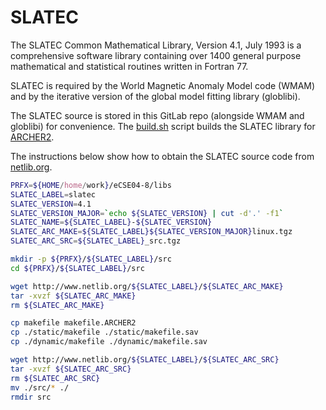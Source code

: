 SLATEC
======

The SLATEC Common Mathematical Library, Version 4.1, July 1993
is a comprehensive software library containing over 1400 general
purpose mathematical and statistical routines written in Fortran 77.

SLATEC is required by the World Magnetic Anomaly Model code (WMAM)
and by the iterative version of the global model fitting library (globlibi).

The SLATEC source is stored in this GitLab repo (alongside WMAM and
globlibi) for convenience. The [build.sh](build.sh) script builds
the SLATEC library for [ARCHER2](https://www.archer2.ac.uk/).


The instructions below show how to obtain the SLATEC source
code from [netlib.org](http://www.netlib.org/slatec/).

```bash
PRFX=${HOME/home/work}/eCSE04-8/libs
SLATEC_LABEL=slatec
SLATEC_VERSION=4.1
SLATEC_VERSION_MAJOR=`echo ${SLATEC_VERSION} | cut -d'.' -f1`
SLATEC_NAME=${SLATEC_LABEL}-${SLATEC_VERSION}
SLATEC_ARC_MAKE=${SLATEC_LABEL}${SLATEC_VERSION_MAJOR}linux.tgz
SLATEC_ARC_SRC=${SLATEC_LABEL}_src.tgz

mkdir -p ${PRFX}/${SLATEC_LABEL}/src
cd ${PRFX}/${SLATEC_LABEL}/src

wget http://www.netlib.org/${SLATEC_LABEL}/${SLATEC_ARC_MAKE}
tar -xvzf ${SLATEC_ARC_MAKE}
rm ${SLATEC_ARC_MAKE}

cp makefile makefile.ARCHER2
cp ./static/makefile ./static/makefile.sav
cp ./dynamic/makefile ./dynamic/makefile.sav

wget http://www.netlib.org/${SLATEC_LABEL}/${SLATEC_ARC_SRC}
tar -xvzf ${SLATEC_ARC_SRC}
rm ${SLATEC_ARC_SRC}
mv ./src/* ./
rmdir src
```
